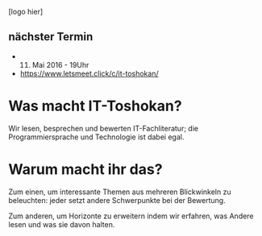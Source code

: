 [logo hier]

## nächster Termin

- 11. Mai 2016 - 19Uhr
- https://www.letsmeet.click/c/it-toshokan/

# Was macht IT-Toshokan?

Wir lesen, besprechen und bewerten IT-Fachliteratur; die Programmiersprache und Technologie ist dabei egal.

# Warum macht ihr das?

Zum einen, um interessante Themen aus mehreren Blickwinkeln zu beleuchten: jeder setzt andere Schwerpunkte bei der Bewertung.

Zum anderen, um Horizonte zu erweitern indem wir erfahren, was Andere lesen und was sie davon halten.




